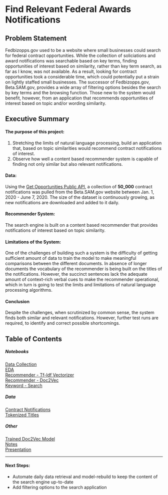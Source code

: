 # Find Relevant Federal Awards Notifications

## Problem Statement

Fedbizopps.gov used to be a website where small businesses could search for federal contract opportunities. While the collection of soliciations and award notifications was searchable based on key terms, finding opportunities of interest based on similarity, rather than key term search, as far as I know, was not available. As a result, looking for contract opportunities took a considerable time, which could potentially put a strain on lightly staffed small businesses. The successor of Fedbizopps.gov, Beta.SAM.gov, provides a wide array of filtering options besides the search by key terms and the browsing function. Those new to the system would benefit, however, from an application that recommends opportunities of interest based on topic and/or wording similarity.

## Executive Summary

#### The purpose of this project:
1. Stretching the limits of natural language processing, build an application that, based on topic similarities would recommend contract notifications of interest.
2. Observe how well a content based recommender system is capable of finding not only similar but also relevant notifications.

#### Data:
Using the [Get Opportunities Public API](https://open.gsa.gov/api/get-opportunities-public-api/), a collection of **50_000** contract notifications was pulled from the Beta.SAM.gov website between Jan. 1, 2020 - June 7, 2020. The size of the dataset is continuously growing, as new notifications are downloaded and added to it daily.

#### Recommender System:
The search engine is built on a content based recommender that provides notifications of interest based on topic similarity.

#### Limitations of the System:
One of the challenges of building such a system is the difficulty of getting sufficient amount of data to train the model to make meaningful comparisons between the different documents. In absence of longer documents the vocabulary of the recommender is being built on the titles of the notifications. However, the succinct sentences lack the adequate amount of context-rich verbal cues to make the recommender operational, which in turn is going to test the limits and limitations of natural language processing algorithms.

#### Conclusion
Despite the challenges, when scrutinized by common sense, the system finds both similar and relevant notifications. However, further test runs are required, to identify and correct possible shortcomings. 

## Table of Contents
##### Notebooks

  [Data Collection](001_dataGathering.ipynb)<br>
  [EDA](002_EDA.ipynb)<br>
  [Recommender - Tf-Idf Vectorizer](004_tfidf.ipynb)<br>
  [Recommender - Doc2Vec](005_doc2vec.ipynb)<br>
  [Keyword - Search](006_search_data_by_query.ipynb)

##### Data
  [Contract Notifications](https://drive.google.com/file/d/11yVkQKdPVIzUTCcrFdDiNEQk1kC4gFUl/view?usp=sharing)<br>
  [Tokenized Titles](https://drive.google.com/file/d/1AsKKAohC4Qc6S3GrdWEA64qF6lOvZkrh/view?usp=sharing)

##### Other
  [Trained Doc2Vec Model](models/doc2vec_model)<br>
  [Notes](Notes.txt)<br>
  [Presentation](presentation.pdf)
  
___
#### Next Steps:
- Automate daily data retrieval and model-rebuild to keep the content of the search engine up-to-date
- Add filtering options to the search application

